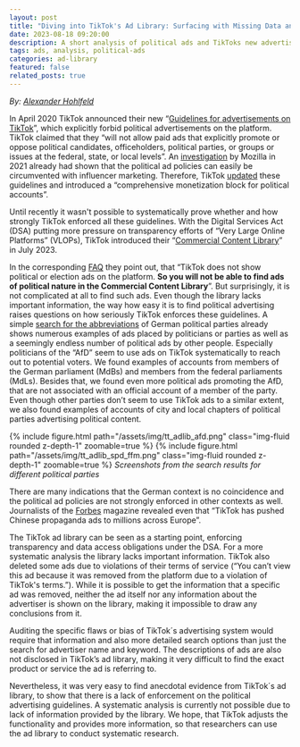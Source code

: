 ```yaml
---
layout: post
title: "Diving into TikTok's Ad Library: Surfacing with Missing Data and Unenforced Guidelines"
date: 2023-08-18 09:20:00
description: A short analysis of political ads and TikToks new advertisement library
tags: ads, analysis, political-ads
categories: ad-library
featured: false
related_posts: true
---
```

*By: [Alexander Hohlfeld](https://www.stiftung-nv.de/de/person/alexander-hohlfeld)*

In April 2020 TikTok announced their new “[Guidelines for advertisements on TikTok](https://newsroom.tiktok.com/de-de/richtlinien-fur-werbeanzeigen-auf-tiktok)”, which explicitly forbid political advertisements on the platform. TikTok claimed that they “will not allow paid ads that explicitly promote or oppose political candidates, officeholders, political parties, or groups or issues at the federal, state, or local levels”. An [investigation](https://foundation.mozilla.org/en/campaigns/tiktok-political-ads/) by Mozilla in 2021 already had shown that the political ad policies can easily be circumvented with influencer marketing. Therefore, TikTok [updated](https://newsroom.tiktok.com/de-de/aktualisierung-der-richtlinien-fuer-politische-accounts) these guidelines and introduced a “comprehensive monetization block for political accounts”.

Until recently it wasn't possible to systematically prove whether and how strongly TikTok enforced all these guidelines. With the Digital Services Act (DSA) putting more pressure on transparency efforts of “Very Large Online Platforms” (VLOPs), TikTok introduced their “[Commercial Content Library](https://newsroom.tiktok.com/en-eu/expanding-tiktoks-research-api-and-commercial-content-library)” in July 2023.

In the corresponding [FAQ](https://library.tiktok.com/faq) they point out, that “TikTok does not show political or election ads on the platform. **So you will not be able to find ads of political nature in the Commercial Content Library**”. But surprisingly, it is not complicated at all to find such ads. Even though the library lacks important information, the way how easy it is to find political advertising raises questions on how seriously TikTok enforces these guidelines. A simple [search for the abbreviations](https://twitter.com/favstats/status/1681991000623816705) of German political parties already shows numerous examples of ads placed by politicians or parties as well as a seemingly endless number of political ads by other people. Especially politicians of the “AfD” seem to use ads on TikTok systematically to reach out to potential voters. We found examples of accounts from members of the German parliament (MdBs) and members from the federal parliaments (MdLs). Besides that, we found even more political ads promoting the AfD, that are not associated with an official account of a member of the party. Even though other parties don’t seem to use TikTok ads to a similar extent, we also found examples of accounts of city and local chapters of political parties advertising political content.

{% include figure.html path="/assets/img/tt_adlib_afd.png" class="img-fluid rounded z-depth-1" zoomable=true %} 
{% include figure.html path="/assets/img/tt_adlib_spd_ffm.png" class="img-fluid rounded z-depth-1" zoomable=true %} 
*Screenshots from the search results for different political parties*

There are many indications that the German context is no coincidence and the political ad policies are not strongly enforced in other contexts as well. Journalists of the [Forbes](https://www.forbes.com/sites/iainmartin/2023/07/26/tiktok-chinese-propaganda-ads-europe/) magazine revealed even that “TikTok has pushed Chinese propaganda ads to millions across Europe”.

The TikTok ad library can be seen as a starting point, enforcing transparency and data access obligations under the DSA. For a more systematic analysis the library lacks important information. TikTok also deleted some ads due to violations of their terms of service (“You can’t view this ad because it was removed from the platform due to a violation of TikTok's terms.”). While it is possible to get the information that a specific ad was removed, neither the ad itself nor any information about the advertiser is shown on the library, making it impossible to draw any conclusions from it.

Auditing the specific flaws or bias of TikTok´s advertising system would require that information and also more detailed search options than just the search for advertiser name and keyword. The descriptions of ads are also not disclosed in TikTok’s ad library, making it very difficult to find the exact product or service the ad is referring to.

Nevertheless, it was very easy to find anecdotal evidence from TikTok´s ad library, to show that there is a lack of enforcement on the political advertising guidelines. A systematic analysis is currently not possible due to lack of information provided by the library. We hope, that TikTok adjusts the functionality and provides more information, so that researchers can use the ad library to conduct systematic research.

